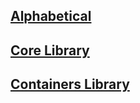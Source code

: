 ## [Alphabetical](API-Alphabetical)

## [Core Library](API-Core)

## [Containers Library](API-Containers)
